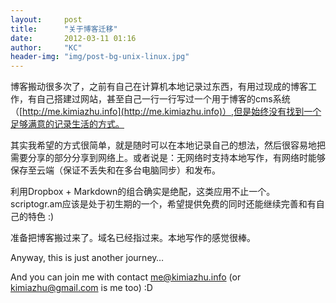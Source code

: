 ```yaml
---
layout:     post
title:      "关于博客迁移"
date:       2012-03-11 01:16
author:     "KC"
header-img: "img/post-bg-unix-linux.jpg"
---
```


博客搬动很多次了，之前有自己在计算机本地记录过东西，有用过现成的博客工作，有自己搭建过网站，甚至自己一行一行写过一个用于博客的cms系统（[http://me.kimiazhu.info](http://me.kimiazhu.info)）,但是始终没有找到一个足够满意的记录生活的方式。

其实我希望的方式很简单，就是随时可以在本地记录自己的想法，然后很容易地把需要分享的部分分享到网络上。或者说是：无网络时支持本地写作，有网络时能够保存至云端（保证不丢失和在多台电脑同步）和发布。

利用Dropbox + Markdown的组合确实是绝配，这类应用不止一个。scriptogr.am应该是处于初生期的一个，希望提供免费的同时还能继续完善和有自己的特色 :)

准备把博客搬过来了。域名已经指过来。本地写作的感觉很棒。

Anyway, this is just another journey…

And you can join me with contact <a href="mailto:me@kimiazhu.info">me@kimiazhu.info</a> (or <a href="mailto:kimiazhu@gmail.com">kimiazhu@gmail.com</a> is me too) :D